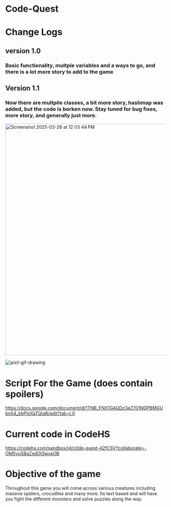 # Code-Quest
# Change Logs
## version 1.0
### Basic functionality, multple variables and a ways to go, and there is a lot more story to add to the game
## Version 1.1
### Now there are multpile classes, a bit more story, hashmap was added, but the code is borken now. Stay tuned for bug fixes, more story, and generally just more.


<img width="728" alt="Screenshot 2025-03-28 at 12 03 44 PM" src="https://github.com/user-attachments/assets/7e0a8d49-2f0e-4f4f-9170-1dc3be3106fd" />


![pixil-gif-drawing](https://github.com/user-attachments/assets/4cce6ab2-45c5-40df-bad6-568fe0b61ace)


# Script For the Game (does contain spoilers)


https://docs.google.com/document/d/1TNB_FNX1GAQDz3eZ701NDPBMGUbn54_kbPIoXaTQta8/edit?tab=t.0

# Current code in CodeHS

https://codehs.com/sandbox/id/c0de-quest-42fCSV?collaborate=-OMSyoSBaZxdOt3wxeOB


# Objective of the game

Throughout this game you will come across various creatures including massive spiders, crocodiles and many more. Its text based and will have you fight the different monsters and solve puzzles along the way. 
